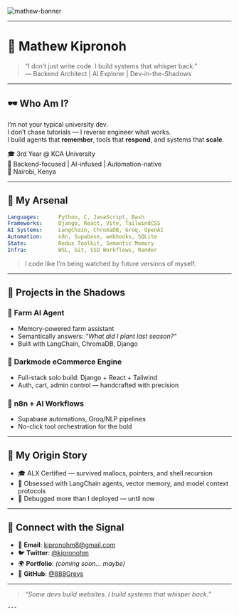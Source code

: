 <!-- Profile Banner -->

![mathew-banner](https://github.com/user-attachments/assets/d381629f-748d-4c55-b504-93c3c8f699c4)


---

# 👤 Mathew Kipronoh

> “I don’t just write code. I build systems that whisper back.”  
> — Backend Architect | AI Explorer | Dev-in-the-Shadows

---

## 🕶 Who Am I?

I’m not your typical university dev.  
I don’t chase tutorials — I reverse engineer what works.  
I build agents that **remember**, tools that **respond**, and systems that **scale**.  

🎓 3rd Year @ KCA University  
🧠 Backend-focused | AI-infused | Automation-native  
📍 Nairobi, Kenya

---

## 🧠 My Arsenal

```yaml
Languages:      Python, C, JavaScript, Bash
Frameworks:     Django, React, Vite, TailwindCSS
AI Systems:     LangChain, ChromaDB, Groq, OpenAI
Automation:     n8n, Supabase, webhooks, SQLite
State:          Redux Toolkit, Semantic Memory
Infra:          WSL, Git, SSD Workflows, Render
````

> I code like I’m being watched by future versions of myself.

---

## 🧪 Projects in the Shadows

### 🌾 **Farm AI Agent**

* Memory-powered farm assistant
* Semantically answers: *"What did I plant last season?"*
* Built with LangChain, ChromaDB, Django

### 🛒 **Darkmode eCommerce Engine**

* Full-stack solo build: Django + React + Tailwind
* Auth, cart, admin control — handcrafted with precision

### 🔧 **n8n + AI Workflows**

* Supabase automations, Groq/NLP pipelines
* No-click tool orchestration for the bold

---

## 🧬 My Origin Story

* 🎓 ALX Certified — survived mallocs, pointers, and shell recursion
* 🧠 Obsessed with LangChain agents, vector memory, and model context protocols
* 🔐 Debugged more than I deployed — until now

---

## 📡 Connect with the Signal

* 📧 **Email**: [kipronohm8@gmail.com](mailto:kipronohm8@gmail.com)
* 🐦 **Twitter**: [@kipronohm](https://twitter.com/kipronohm)
* 🌍 **Portfolio**: *(coming soon... maybe)*
* 🧠 **GitHub**: [@888Greys](https://github.com/888Greys)

---

> *“Some devs build websites. I build systems that whisper back.”*

```
---
